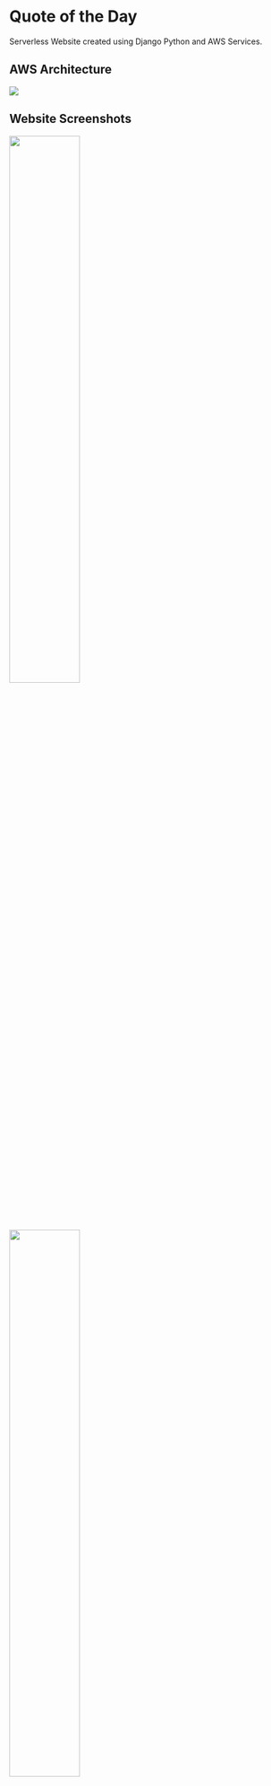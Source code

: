# Quote of the Day

Serverless Website created using Django Python and AWS Services.


## AWS Architecture


<img src="https://github.com/pjx98/Quote-of-the-day-Revised-/blob/master/ScreenShots/Aws_Architecture.PNG">


## Website Screenshots



  <img width="50%" src="https://github.com/pjx98/Quote-of-the-day-Revised-/blob/master/ScreenShots/Main_Page.PNG">

  <img width="50%" src="https://github.com/pjx98/Quote-of-the-day-Revised-/blob/master/ScreenShots/Table_of_Quotes.PNG">

  <img width="50%" src="https://github.com/pjx98/Quote-of-the-day-Revised-/blob/master/ScreenShots/Submit_Quotes.PNG">

  <img width="50%" src="https://github.com/pjx98/Quote-of-the-day-Revised-/blob/master/ScreenShots/Subscribe.PNG">


